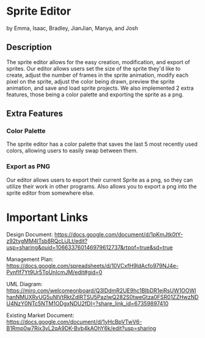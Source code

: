 # Sprite Editor
by Emma, Isaac, Bradley, JianJian, Manya, and Josh 

## Description
The sprite editor allows for the easy creation, modification, and export of sprites. Our editor allows users set the size of the sprite they'd like to create, adjust the number of frames in the sprite animation, modify each pixel on the sprite, adjust the color being drawn, preview the sprite animation, and save and load sprite projects. We also implemented 2 extra features, those being a color palette and exporting the sprite as a png.

## Extra Features
### Color Palette
The sprite editor has a color palette that saves the last 5 most recently used colors, allowing users to easily swap between them.

### Export as PNG
Our editor allows users to export their current Sprite as a png, so they can utilize their work in other programs. Also allows you to export a png into the sprite editor from somewhere else.

# Important Links
Design Document: https://docs.google.com/document/d/1pKmJtk0tY-z92tygMM4lTsb8RQcLiJLt/edit?usp=sharing&ouid=106633760146979612737&rtpof=true&sd=true

Management Plan: https://docs.google.com/spreadsheets/d/10VCxfH9ldAcfo979NJ4e-PynfIf7Yt9Ur5TpUnIcmJM/edit#gid=0

UML Diagram: https://miro.com/welcomeonboard/Q3lDdmR2UE9hc1BIbDR1ejRsUW1OOWlhanNMUXRyUG5uNlVtRktZdlRTSU5PazlwQ282S0tweGtza0FSR01ZZHwzNDU4NzY0NTc5NTM1ODgxNDU2fDI=?share_link_id=67359897410

Existing Market Document: https://docs.google.com/document/d/1yHcBpVTwV6-B1Rmp0w7Rjx3vL2qA9DK-Bvb4kAOhY6k/edit?usp=sharing






